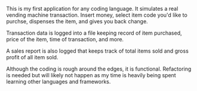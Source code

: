 This is my first application for any coding language. It simulates a real vending machine transaction. Insert money, select item code you'd like to purchse, dispenses the item, and gives you back change.

Transaction data is logged into a file keeping record of item purchased, price of the item, time of transaction, and more.

A sales report is also logged that keeps track of total items sold and gross profit of all item sold.

Although the coding is rough around the edges, it is functional. Refactoring is needed but will likely not happen as my time is heavily being spent learning other languages and frameworks.
